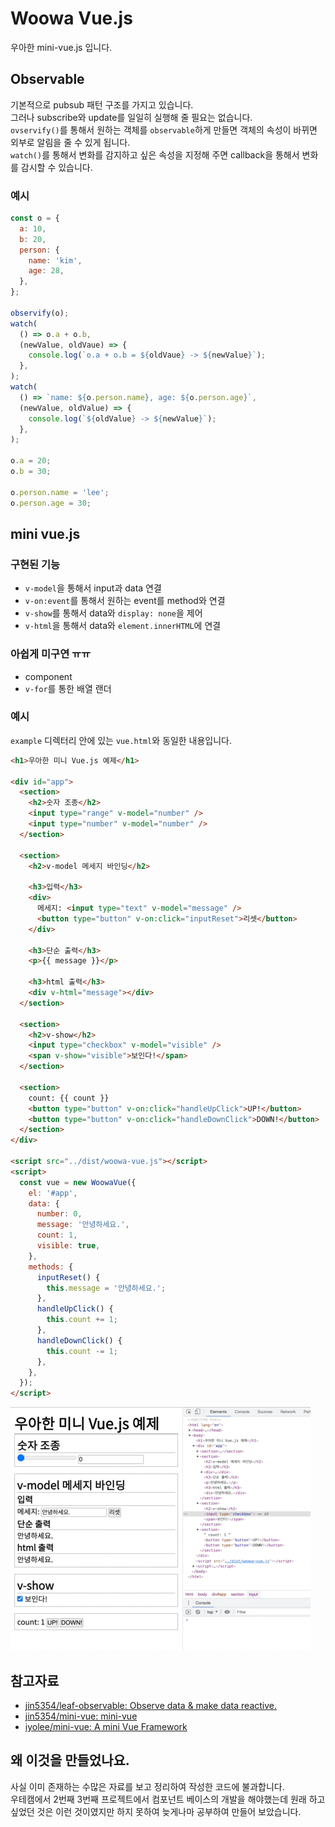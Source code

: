# Woowa Vue.js

우아한 mini-vue.js 입니다.

## Observable

기본적으로 pubsub 패턴 구조를 가지고 있습니다.<br />
그러나 subscribe와 update를 일일히 실행해 줄 필요는 없습니다.<br />
`ovservify()`를 통해서 원하는 객체를 `observable`하게 만들면 객체의 속성이 바뀌면 외부로 알림을 줄 수 있게 됩니다.<br />
`watch()`를 통해서 변화를 감지하고 싶은 속성을 지정해 주면 callback을 통해서 변화를 감시할 수 있습니다.

### 예시

```javascript
const o = {
  a: 10,
  b: 20,
  person: {
    name: 'kim',
    age: 28,
  },
};

observify(o);
watch(
  () => o.a + o.b,
  (newValue, oldVaue) => {
    console.log(`o.a + o.b = ${oldVaue} -> ${newValue}`);
  },
);
watch(
  () => `name: ${o.person.name}, age: ${o.person.age}`,
  (newValue, oldValue) => {
    console.log(`${oldValue} -> ${newValue}`);
  },
);

o.a = 20;
o.b = 30;

o.person.name = 'lee';
o.person.age = 30;
```

## mini vue.js

### 구현된 기능

- `v-model`을 통해서 input과 data 연결
- `v-on:event`를 통해서 원하는 event를 method와 연결
- `v-show`를 통해서 data와 `display: none`을 제어
- `v-html`을 통해서 data와 `element.innerHTML`에 연결

### 아쉽게 미구연 ㅠㅠ

- component
- `v-for`를 통한 배열 랜더

### 예시

`example` 디렉터리 안에 있는 `vue.html`와 동일한 내용입니다.

```html
<h1>우아한 미니 Vue.js 예제</h1>

<div id="app">
  <section>
    <h2>숫자 조종</h2>
    <input type="range" v-model="number" />
    <input type="number" v-model="number" />
  </section>

  <section>
    <h2>v-model 메세지 바인딩</h2>

    <h3>입력</h3>
    <div>
      메세지: <input type="text" v-model="message" />
      <button type="button" v-on:click="inputReset">리셋</button>
    </div>

    <h3>단순 출력</h3>
    <p>{{ message }}</p>

    <h3>html 출력</h3>
    <div v-html="message"></div>
  </section>

  <section>
    <h2>v-show</h2>
    <input type="checkbox" v-model="visible" />
    <span v-show="visible">보인다!</span>
  </section>

  <section>
    count: {{ count }}
    <button type="button" v-on:click="handleUpClick">UP!</button>
    <button type="button" v-on:click="handleDownClick">DOWN!</button>
  </section>
</div>

<script src="../dist/woowa-vue.js"></script>
<script>
  const vue = new WoowaVue({
    el: '#app',
    data: {
      number: 0,
      message: '안녕하세요.',
      count: 1,
      visible: true,
    },
    methods: {
      inputReset() {
        this.message = '안녕하세요.';
      },
      handleUpClick() {
        this.count += 1;
      },
      handleDownClick() {
        this.count -= 1;
      },
    },
  });
</script>
```

![example](./example/vue.gif)

## 참고자료

- [jin5354/leaf-observable: Observe data & make data reactive.](https://github.com/jin5354/leaf-observable)
- [jin5354/mini-vue: mini-vue](https://github.com/jin5354/mini-vue)
- [iyolee/mini-vue: A mini Vue Framework](https://github.com/iyolee/mini-vue)

## 왜 이것을 만들었나요.

사실 이미 존재하는 수많은 자료를 보고 정리하여 작성한 코드에 불과합니다.<br />
우테캠에서 2번째 3번째 프로젝트에서 컴포넌트 베이스의 개발을 해야했는데 원래 하고 싶었던 것은 이런 것이였지만 하지 못하여 늦게나마 공부하여 만들어 보았습니다.
